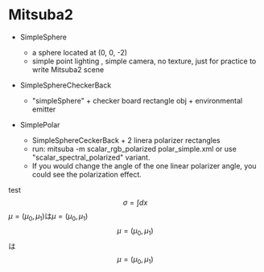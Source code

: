 # Mitsuba2

- SimpleSphere
  - a sphere located at (0, 0, -2)
  - simple point lighting , simple camera, no texture, just for practice to write Mitsuba2 scene
  
- SimpleSphereCheckerBack
  - "simpleSphere" + checker board rectangle obj + environmental emitter

- SimplePolar
  - SimpleSphereCeckerBack + 2 linera polarizer rectangles
  - run: mitsuba -m scalar_rgb_polarized polar_simple.xml or use "scalar_spectral_polarized" variant.
  - If you would change the angle of the one linear polarizer angle, you could see the polarization effect.
  
test
$$\sigma = \int dx $$
$\mu = (\mu_0, \mu_1)$は$\mu = (\mu_0, \mu_1)$
$$\mu = (\mu_0, \mu_1)$$は$$\mu = (\mu_0, \mu_1)$$


